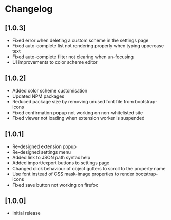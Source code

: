 # Changelog

## [1.0.3]
- Fixed error when deleting a custom scheme in the settings page
- Fixed auto-complete list not rendering properly when typing uppercase text
- Fixed auto-complete filter not clearing when un-focusing
- UI improvements to color scheme editor

## [1.0.2]

- Added color scheme customisation
- Updated NPM packages
- Reduced package size by removing unused font file from bootstrap-icons
- Fixed confirmation popup not working on non-whitelisted site
- Fixed viewer not loading when extension worker is suspended

## [1.0.1]

- Re-designed extension popup
- Re-designed settings menu
- Added link to JSON path syntax help
- Added import/export buttons to settings page
- Changed click behaviour of object gutters to scroll to the property name
- Use font instead of CSS mask-image properties to render bootstrap-icons
- Fixed save button not working on firefox

## [1.0.0]

- Initial release

